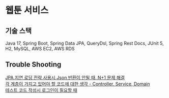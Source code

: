 # 웹툰 서비스

## 기술 스택 

Java 17, Spring Boot, Spring Data JPA, QueryDsl, Spring Rest Docs, JUnit 5, H2, MySQL, AWS EC2, AWS RDS

## Trouble Shooting

[JPA 지연 로딩 전략 사용시 Json 반환이 안될 때, N+1 문제 해결](https://320hwany.tistory.com/61)  
[각 계층이 가지고 있어야 할 코드에 대한 생각 - Controller, Service, Domain](https://320hwany.tistory.com/60)             
[테스트 코드 작성시 로그인이 필요할 때](https://320hwany.tistory.com/59)    




